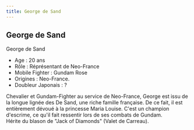 ```yaml
---
title: George de Sand
---
```


George de Sand
--------------

George de Sand   
- Age : 20 ans   
- Rôle : Réprésentant de Neo-France   
- Mobile Fighter : Gundam Rose   
- Origines : Neo-France.   
- Doubleur Japonais : ?   
  
Chevalier et Gundam-Fighter au service de Neo-France, George est issu de la longue lignée des De Sand, une riche famille française. De ce fait, il est entièrement dévoué à la princesse Maria Louise. C'est un champion d'escrime, ce qu'il fait ressentir lors de ses combats de Gundam.  
Hérite du blason de "Jack of Diamonds" (Valet de Carreau).  
